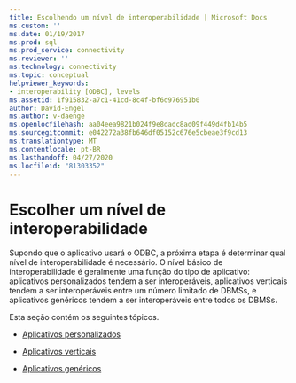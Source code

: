 ```yaml
---
title: Escolhendo um nível de interoperabilidade | Microsoft Docs
ms.custom: ''
ms.date: 01/19/2017
ms.prod: sql
ms.prod_service: connectivity
ms.reviewer: ''
ms.technology: connectivity
ms.topic: conceptual
helpviewer_keywords:
- interoperability [ODBC], levels
ms.assetid: 1f915832-a7c1-41cd-8c4f-bf6d976951b0
author: David-Engel
ms.author: v-daenge
ms.openlocfilehash: aa04eea9821b024f9e8dadc8ad09f449d4fb14b5
ms.sourcegitcommit: e042272a38fb646df05152c676e5cbeae3f9cd13
ms.translationtype: MT
ms.contentlocale: pt-BR
ms.lasthandoff: 04/27/2020
ms.locfileid: "81303352"
---
```

# <a name="choosing-a-level-of-interoperability"></a>Escolher um nível de interoperabilidade
Supondo que o aplicativo usará o ODBC, a próxima etapa é determinar qual nível de interoperabilidade é necessário. O nível básico de interoperabilidade é geralmente uma função do tipo de aplicativo: aplicativos personalizados tendem a ser interoperáveis, aplicativos verticais tendem a ser interoperáveis entre um número limitado de DBMSs, e aplicativos genéricos tendem a ser interoperáveis entre todos os DBMSs.  
  
 Esta seção contém os seguintes tópicos.  
  
-   [Aplicativos personalizados](../../../odbc/reference/develop-app/custom-applications.md)  
  
-   [Aplicativos verticais](../../../odbc/reference/develop-app/vertical-applications.md)  
  
-   [Aplicativos genéricos](../../../odbc/reference/develop-app/generic-applications.md)
